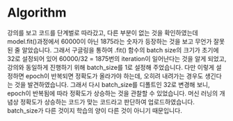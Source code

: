 # Algorithm

강의를 보고 코드를 단계벌로 따라갔고, 다른 부분이 없는 것을 확인하였는데 model.fit()과정에서 60000이 아닌 1875라는 숫자가 등장하는 것을 보고 무언가 잘못된 줄 알았습니다. 그래서 구글링을 통하여 .fit() 함수의 batch size의 크기가 초기에 32로 설정되어 있어 60000/32 = 1875번의 iteration이 일어난다는 것을 알게 되었고, 강의와 동일하게 진행하기 위해 batch_size를 1로 설정해 주었습니다. 다만 이렇게 설정하면 epoch이 반복되면 정확도가 올라가야 하는데, 오히려 내려가는 경우도 생긴다는 것을 발견하였습니다. 그래서 다시 batch_size를 디폴트인 32로 변경해 보니, epoch이 반복됨에 따라 정확도가 상승하는 것을 관찰할 수 있었습니다. 머신 러닝의 개념상 정확도가 상승하는 코드가 맞는 코드라고 판단하여 업로드하였습니다. batch_size가 다른 것이지 학습의 양이 다른 것이 아니기 때문입니다.
